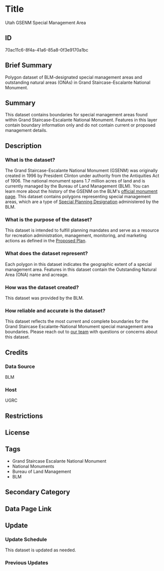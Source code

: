 # Title

Utah GSENM Special Management Area

## ID

70ac11c6-8f4a-41a6-85a8-0f3e9170a1bc

## Brief Summary

Polygon dataset of BLM-designated special management areas and outstanding natural areas (ONAs) in Grand Staircase-Escalante National Monument.

## Summary

This dataset contains boundaries for special management areas found within Grand Staircase-Escalante National Monument. Features in this layer contain boundary information only and do not contain current or proposed management details.

## Description

### What is the dataset?

The Grand Staircase-Escalante National Monument (GSENM) was originally created in 1996 by President Clinton under authority from the Antiquities Act of 1906. The national monument spans 1.7 million acres of land and is currently managed by the Bureau of Land Management (BLM). You can learn more about the history of the GSENM on the BLM's [official monument page](https://www.blm.gov/programs/national-conservation-lands/utah/grand-staircase-escalante-national-monument). This dataset contains polygons representing special management areas, which are a type of [Special Planning Designation](https://www.blm.gov/programs/planning-and-nepa/planning-101/special-planning-designations) administered by the BLM.

### What is the purpose of the dataset?

This dataset is intended to fulfill planning mandates and serve as a resource for recreation administration, management, monitoring, and marketing actions as defined in the [Proposed Plan](https://www.blm.gov/press-release/blm-releases-grand-staircase-escalante-national-monument-proposed-management-plan).

### What does the dataset represent?

Each polygon in this dataset indicates the geographic extent of a special management area. Features in this dataset contain the Outstanding Natural Area (ONA) name and acreage.

### How was the dataset created?

This dataset was provided by the BLM.

### How reliable and accurate is the dataset?

This dataset reflects the most current and complete boundaries for the Grand Staircase Escalante-National Monument special management area boundaries. Please reach out to [our team](https://gis.utah.gov/contact/) with questions or concerns about this dataset.

## Credits

### Data Source

BLM

### Host

UGRC

## Restrictions

## License

## Tags

- Grand Staircase Escalante National Monument
- National Monuments
- Bureau of Land Management
- BLM

## Secondary Category

## Data Page Link

## Update

### Update Schedule

This dataset is updated as needed.

### Previous Updates
